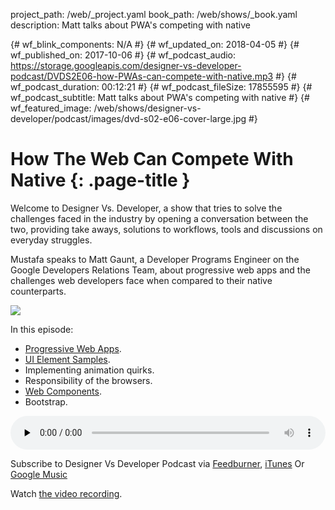 project_path: /web/_project.yaml
book_path: /web/shows/_book.yaml
description: Matt talks about PWA's competing with native

{# wf_blink_components: N/A #}
{# wf_updated_on: 2018-04-05 #}
{# wf_published_on: 2017-10-06 #}
{# wf_podcast_audio: https://storage.googleapis.com/designer-vs-developer-podcast/DVDS2E06-how-PWAs-can-compete-with-native.mp3 #}
{# wf_podcast_duration: 00:12:21 #}
{# wf_podcast_fileSize: 17855595 #}
{# wf_podcast_subtitle: Matt talks about PWA's competing with native #}
{# wf_featured_image: /web/shows/designer-vs-developer/podcast/images/dvd-s02-e06-cover-large.jpg #}

# How The Web Can Compete With Native {: .page-title }

Welcome to Designer Vs. Developer, a show that tries to solve the
challenges faced in the industry by opening a conversation between
the two, providing take aways, solutions to workflows, tools and
discussions on everyday struggles.

Mustafa speaks to Matt Gaunt, a Developer Programs Engineer on the
Google Developers Relations Team, about progressive web apps and
the challenges web developers face when compared to their
native counterparts.

<img
src="/web/shows/designer-vs-developer/podcast/images/dvd-s02-e06-cover.jpg"
class="attempt-right">

In this episode:

* [Progressive Web Apps](https://goo.gl/Wc6RbX).
* [UI Element Samples](https://goo.gl/bpSb6F).
* Implementing animation quirks.
* Responsibility of the browsers.
* [Web Components](https://goo.gl/g3KRQJ).
* Bootstrap.

<audio style="width: 100%"
src="https://storage.googleapis.com/designer-vs-developer-podcast/DVDS2E06-how-PWAs-can-compete-with-native.mp3"
controls preload="none">

Subscribe to Designer Vs Developer Podcast via
<a href="https://goo.gl/USHXv8">Feedburner</a>,
<a href="https://goo.gl/1E9U0G">iTunes</a> Or
<a href="https://goo.gl/qCBlST">
Google Music</a>

Watch <a href="https://www.youtube.com/playlist?list=PLNYkxOF6rcIC60856GnLEV5GQXMxc9ByJ">
the video recording</a>.
